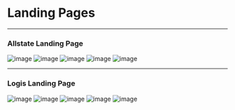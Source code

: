 <h1>Landing Pages</h1>
<hr>
<h3>Allstate Landing Page</h3>

![image](https://github.com/user-attachments/assets/36d5fa1c-11bd-4769-9d34-e78cb6d88743)
![image](https://github.com/user-attachments/assets/5a77115c-6dc1-47da-a673-c46b53e603c2)
![image](https://github.com/user-attachments/assets/558723ac-8d63-4bc6-b9a7-64d123257158)
![image](https://github.com/user-attachments/assets/594b0ef4-c206-4faf-95df-bcf85dcfca24)
![image](https://github.com/user-attachments/assets/cfa483ea-3de6-4dad-bde4-a164c54ef29e)
<hr>
<h3>Logis Landing Page</h3>

![image](https://github.com/harsh308050/Bootstrap-Template/assets/100471383/73992a83-ec9c-4264-9b34-17f97dccd34e)
![image](https://github.com/harsh308050/Bootstrap-Template/assets/100471383/dd7d5f4b-a820-4f8f-aaba-1941be406121)
![image](https://github.com/harsh308050/Bootstrap-Template/assets/100471383/c80669ce-12c8-46af-88b3-0fc27306367d)
![image](https://github.com/harsh308050/Bootstrap-Template/assets/100471383/ecc2fad7-d534-49bc-9e70-fcbf04d2eadf)
![image](https://github.com/user-attachments/assets/65e1f000-3d94-43af-83eb-7c1f21a4b1aa)
